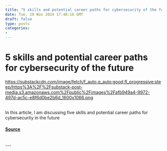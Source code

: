 ```yaml
---
title: "5 skills and potential career paths for cybersecurity of the future"
date: Tue, 19 Nov 2024 17:48:16 GMT
draft: false
type: posts
categories: 
- 
---
```

# 5 skills and potential career paths for cybersecurity of the future
https://substackcdn.com/image/fetch/f_auto,q_auto:good,fl_progressive:steep/https%3A%2F%2Fsubstack-post-media.s3.amazonaws.com%2Fpublic%2Fimages%2Fafb949a4-9972-497d-ac5c-e8f6d0be2b6d_1600x1066.png
<br/>

<br/>
In this article, I am discussing five skills and potential career paths for cybersecurity in the future

#### [Source](https://ventureinsecurity.net/p/5-skills-and-potential-career-paths)

<br/>
---

